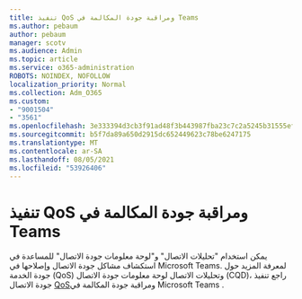 ```yaml
---
title: تنفيذ QoS ومراقبة جودة المكالمة في Teams
ms.author: pebaum
author: pebaum
manager: scotv
ms.audience: Admin
ms.topic: article
ms.service: o365-administration
ROBOTS: NOINDEX, NOFOLLOW
localization_priority: Normal
ms.collection: Adm_O365
ms.custom:
- "9001504"
- "3561"
ms.openlocfilehash: 3e333394d3cb3f91ad48f3b443987fba23c7c2a5245b31555ef07ccf09e46be4
ms.sourcegitcommit: b5f7da89a650d2915dc652449623c78be6247175
ms.translationtype: MT
ms.contentlocale: ar-SA
ms.lasthandoff: 08/05/2021
ms.locfileid: "53926406"
---
```

# <a name="implement-qos-and-monitor-call-quality-in-teams"></a>تنفيذ QoS ومراقبة جودة المكالمة في Teams

يمكن استخدام "تحليلات الاتصال" و"لوحة معلومات جودة الاتصال" للمساعدة في استكشاف مشاكل جودة الاتصال وإصلاحها في Microsoft Teams. لمعرفة المزيد حول جودة الخدمة (QoS) وتحليلات الاتصال لوحة معلومات جودة الاتصال (CQD)، راجع تنفيذ جودة الاتصال [QoS](https://docs.microsoft.com/microsoftteams/monitor-call-quality-qos)ومراقبة جودة المكالمة في Microsoft Teams . 
